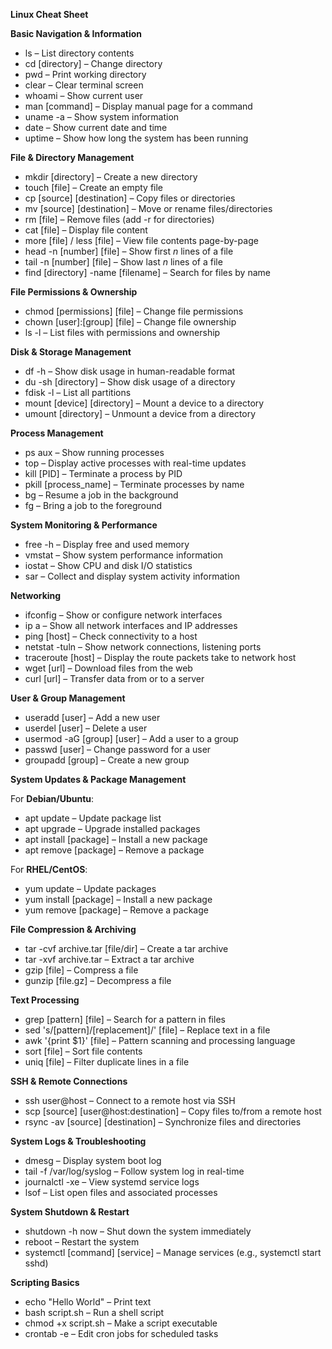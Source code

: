 ﻿**Linux Cheat Sheet**

**Basic Navigation & Information**

- ls – List directory contents
- cd [directory] – Change directory
- pwd – Print working directory
- clear – Clear terminal screen
- whoami – Show current user
- man [command] – Display manual page for a command
- uname -a – Show system information
- date – Show current date and time
- uptime – Show how long the system has been running

**File & Directory Management**

- mkdir [directory] – Create a new directory
- touch [file] – Create an empty file
- cp [source] [destination] – Copy files or directories
- mv [source] [destination] – Move or rename files/directories
- rm [file] – Remove files (add -r for directories)
- cat [file] – Display file content
- more [file] / less [file] – View file contents page-by-page
- head -n [number] [file] – Show first *n* lines of a file
- tail -n [number] [file] – Show last *n* lines of a file
- find [directory] -name [filename] – Search for files by name

**File Permissions & Ownership**

- chmod [permissions] [file] – Change file permissions
- chown [user]:[group] [file] – Change file ownership
- ls -l – List files with permissions and ownership

**Disk & Storage Management**

- df -h – Show disk usage in human-readable format
- du -sh [directory] – Show disk usage of a directory
- fdisk -l – List all partitions
- mount [device] [directory] – Mount a device to a directory
- umount [directory] – Unmount a device from a directory

**Process Management**

- ps aux – Show running processes
- top – Display active processes with real-time updates
- kill [PID] – Terminate a process by PID
- pkill [process\_name] – Terminate processes by name
- bg – Resume a job in the background
- fg – Bring a job to the foreground

**System Monitoring & Performance**

- free -h – Display free and used memory
- vmstat – Show system performance information
- iostat – Show CPU and disk I/O statistics
- sar – Collect and display system activity information

**Networking**

- ifconfig – Show or configure network interfaces
- ip a – Show all network interfaces and IP addresses
- ping [host] – Check connectivity to a host
- netstat -tuln – Show network connections, listening ports
- traceroute [host] – Display the route packets take to network host
- wget [url] – Download files from the web
- curl [url] – Transfer data from or to a server

**User & Group Management**

- useradd [user] – Add a new user
- userdel [user] – Delete a user
- usermod -aG [group] [user] – Add a user to a group
- passwd [user] – Change password for a user
- groupadd [group] – Create a new group

**System Updates & Package Management**

For **Debian/Ubuntu**:

- apt update – Update package list
- apt upgrade – Upgrade installed packages
- apt install [package] – Install a new package
- apt remove [package] – Remove a package

For **RHEL/CentOS**:

- yum update – Update packages
- yum install [package] – Install a new package
- yum remove [package] – Remove a package

**File Compression & Archiving**

- tar -cvf archive.tar [file/dir] – Create a tar archive
- tar -xvf archive.tar – Extract a tar archive
- gzip [file] – Compress a file
- gunzip [file.gz] – Decompress a file

**Text Processing**

- grep [pattern] [file] – Search for a pattern in files
- sed 's/[pattern]/[replacement]/' [file] – Replace text in a file
- awk '{print $1}' [file] – Pattern scanning and processing language
- sort [file] – Sort file contents
- uniq [file] – Filter duplicate lines in a file

**SSH & Remote Connections**

- ssh user@host – Connect to a remote host via SSH
- scp [source] [user@host:destination] – Copy files to/from a remote host
- rsync -av [source] [destination] – Synchronize files and directories

**System Logs & Troubleshooting**

- dmesg – Display system boot log
- tail -f /var/log/syslog – Follow system log in real-time
- journalctl -xe – View systemd service logs
- lsof – List open files and associated processes

**System Shutdown & Restart**

- shutdown -h now – Shut down the system immediately
- reboot – Restart the system
- systemctl [command] [service] – Manage services (e.g., systemctl start sshd)

**Scripting Basics**

- echo "Hello World" – Print text
- bash script.sh – Run a shell script
- chmod +x script.sh – Make a script executable
- crontab -e – Edit cron jobs for scheduled tasks
